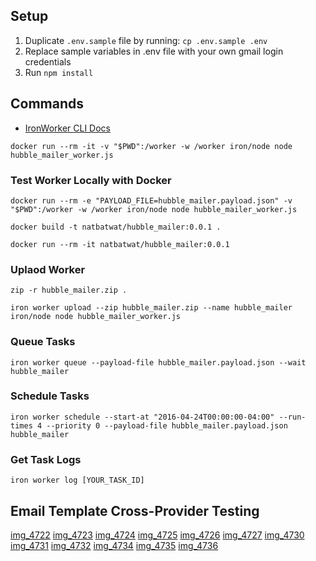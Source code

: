 ## Setup
1. Duplicate `.env.sample` file by running: `cp .env.sample .env`
2. Replace sample variables in .env file with your own gmail login credentials
3. Run `npm install`

## Commands
- [IronWorker CLI Docs](http://dev.iron.io/worker/reference/cli/)

`docker run --rm -it -v "$PWD":/worker -w /worker iron/node node hubble_mailer_worker.js`

### Test Worker Locally with Docker
`docker run --rm -e "PAYLOAD_FILE=hubble_mailer.payload.json" -v "$PWD":/worker -w /worker iron/node node hubble_mailer_worker.js`

`docker build -t natbatwat/hubble_mailer:0.0.1 .`

`docker run --rm -it natbatwat/hubble_mailer:0.0.1`

### Uplaod Worker
`zip -r hubble_mailer.zip .`

`iron worker upload --zip hubble_mailer.zip --name hubble_mailer iron/node node hubble_mailer_worker.js`

### Queue Tasks
`iron worker queue --payload-file hubble_mailer.payload.json --wait hubble_mailer`

### Schedule Tasks
`iron worker schedule --start-at "2016-04-24T00:00:00-04:00" --run-times 4 --priority 0 --payload-file hubble_mailer.payload.json hubble_mailer`

### Get Task Logs
`iron worker log [YOUR_TASK_ID]`

## Email Template Cross-Provider Testing
[img_4722](https://cloud.githubusercontent.com/assets/9147731/14765640/1d207962-0a1d-11e6-97db-7114b8b1d61c.PNG)
[img_4723](https://cloud.githubusercontent.com/assets/9147731/14765641/1d4f1bd2-0a1d-11e6-923b-74575706b6e8.PNG)
[img_4724](https://cloud.githubusercontent.com/assets/9147731/14765643/1d6dec74-0a1d-11e6-8d70-fc4fe5a1c140.PNG)
[img_4725](https://cloud.githubusercontent.com/assets/9147731/14765642/1d6dd36a-0a1d-11e6-83fa-13e32ff6bbdb.PNG)
[img_4726](https://cloud.githubusercontent.com/assets/9147731/14765645/1d798a52-0a1d-11e6-92d3-e51c39a4a6e4.PNG)
[img_4727](https://cloud.githubusercontent.com/assets/9147731/14765644/1d78ea16-0a1d-11e6-8d97-15dc3067069e.PNG)
[img_4730](https://cloud.githubusercontent.com/assets/9147731/14765647/1d856c1e-0a1d-11e6-98ba-ead394fdd285.PNG)
[img_4731](https://cloud.githubusercontent.com/assets/9147731/14765646/1d82dd78-0a1d-11e6-89af-18c92f8e5898.PNG)
[img_4732](https://cloud.githubusercontent.com/assets/9147731/14765648/1d98ec44-0a1d-11e6-8772-76cf39cc4df9.PNG)
[img_4734](https://cloud.githubusercontent.com/assets/9147731/14765649/1d99d76c-0a1d-11e6-973d-b23bcda9b66b.PNG)
[img_4735](https://cloud.githubusercontent.com/assets/9147731/14765651/1da536d4-0a1d-11e6-9188-ad3034bc2fa7.PNG)
[img_4736](https://cloud.githubusercontent.com/assets/9147731/14765650/1da4f142-0a1d-11e6-9d8e-0646a60b51b8.PNG)
